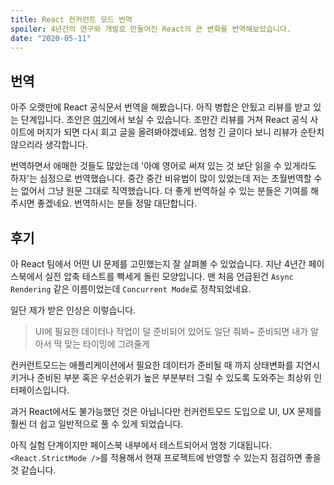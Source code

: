 ```yaml
---
title: React 컨커런트 모드 번역
spoiler: 4년간의 연구와 개발로 만들어진 React의 큰 변화를 번역해보았습니다.
date: "2020-05-11"
---
```


## 번역

아주 오랫만에 React 공식문서 번역을 해봤습니다. 아직 병합은 안됬고 리뷰를 받고 있는 단계입니다.
초안은 [여기](https://deploy-preview-224--ko-reactjs-org.netlify.app/docs/concurrent-mode-patterns.html)에서 보실 수 있습니다.
조만간 리뷰를 거쳐 React 공식 사이트에 머지가 되면 다시 회고 글을 올려봐야겠네요.
엄청 긴 글이다 보니 리뷰가 순탄치 않으리라 생각합니다.

번역하면서 애매한 것들도 많았는데 '아예 영어로 써져 있는 것 보단 읽을 수 있게라도 하자'는 심정으로 번역했습니다.
중간 중간 비유법이 많이 있었는데 저는 초월번역할 수는 없어서 그냥 원문 그대로 직역했습니다.
더 좋게 번역하실 수 있는 분들은 기여를 해주시면 좋겠네요. 번역하시는 분들 정말 대단합니다.

## 후기

아 React 팀에서 어떤 UI 문제를 고민했는지 잘 살펴볼 수 있었습니다.
지난 4년간 페이스북에서 실전 압축 테스트를 빡세게 돌린 모양입니다.
맨 처음 언급된건 `Async Rendering` 같은 이름이었는데 `Concurrent Mode`로 정착되었네요.

일단 제가 받은 인상은 이렇습니다.

> UI에 필요한 데이터나 작업이 덜 준비되어 있어도 일단 줘봐~
> 준비되면 내가 알아서 딱 맞는 타이밍에 그려줄게

컨커런트모드는 애플리케이션에서 필요한 데이터가 준비될 때 까지 상태변화를 지연시키거나
준비된 부분 혹은 우선순위가 높은 부분부터 그릴 수 있도록 도와주는 최상위 인터페이스입니다.

과거 React에서도 불가능했던 것은 아닙니다만 컨커런트모드 도입으로
UI, UX 문제를 훨씬 더 쉽고 일반적으로 풀 수 있게 되었습니다.

아직 실험 단계이지만 페이스북 내부에서 테스트되어서 엄청 기대됩니다.
`<React.StrictMode />`를 적용해서 현재 프로젝트에 반영할 수 있는지 점검하면 좋을 것 같습니다.
